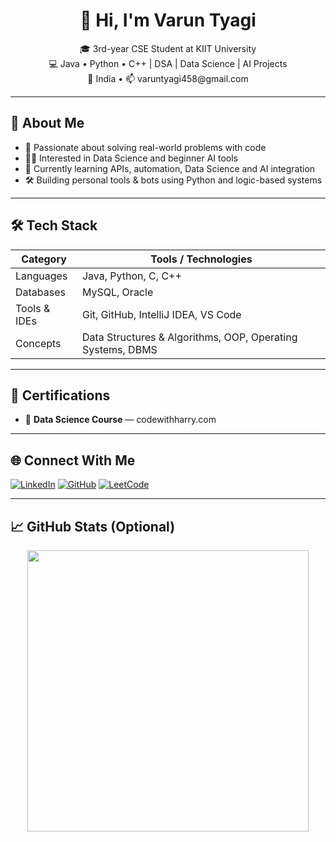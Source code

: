 <h1 align="center">👋 Hi, I'm Varun Tyagi</h1>

<p align="center">
  🎓 3rd-year CSE Student at KIIT University <br>
  💻 Java • Python • C++ | DSA | Data Science | AI Projects <br>
  📍 India • 📫 varuntyagi458@gmail.com
</p>

---

## 🧠 About Me
- 🎯 Passionate about solving real-world problems with code
- 👨‍💻 Interested in Data Science and beginner AI tools
- 🌱 Currently learning APIs, automation, Data Science and AI integration
- 🛠 Building personal tools & bots using Python and logic-based systems

---

## 🛠️ Tech Stack

| Category      | Tools / Technologies                                      |
|---------------|-----------------------------------------------------------|
| Languages     | Java, Python, C, C++                                      |
| Databases     | MySQL, Oracle                                             |
| Tools & IDEs  | Git, GitHub, IntelliJ IDEA, VS Code                       |
| Concepts      | Data Structures & Algorithms, OOP, Operating Systems, DBMS |

---

## 📜 Certifications

- 🧠 **Data Science Course** — codewithharry.com

---

## 🌐 Connect With Me

[![LinkedIn](https://img.shields.io/badge/-Varun%20Tyagi-blue?style=for-the-badge&logo=Linkedin&logoColor=white&link=https://linkedin.com/in/Varun-Tyagi25)](https://linkedin.com/in/Varun-Tyagi25)
[![GitHub](https://img.shields.io/badge/-GitHub-181717?style=for-the-badge&logo=github&logoColor=white&link=https://github.com/Varun25tVT)](https://github.com/Varun25tVT)
[![LeetCode](https://img.shields.io/badge/-LeetCode-FFA116?style=for-the-badge&logo=LeetCode&logoColor=black&link=https://leetcode.com/Varunt25
)](https://leetcode.com/Varunt25)

---

## 📈 GitHub Stats (Optional)

<p align="center">
  <img src="https://github-readme-stats.vercel.app/api?username=Varun25tVT&show_icons=true&theme=default&hide_title=true" width="450" />
</p>
